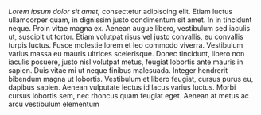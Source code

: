 *Lorem ipsum dolor sit amet,* consectetur adipiscing elit. Etiam luctus ullamcorper quam, in dignissim justo condimentum sit amet. 
In in tincidunt neque. Proin vitae magna ex. Aenean augue libero, vestibulum sed iaculis ut, suscipit ut tortor. Etiam volutpat 
risus vel justo convallis, eu convallis turpis luctus. Fusce molestie lorem et leo commodo viverra. Vestibulum varius massa eu
mauris ultrices scelerisque. Donec tincidunt, libero non iaculis posuere, justo nisl volutpat metus, feugiat lobortis ante mauris
in sapien. Duis vitae mi ut neque finibus malesuada. Integer hendrerit bibendum magna ut lobortis. Vestibulum et libero feugiat,
cursus purus eu, dapibus sapien. Aenean vulputate lectus id lacus varius luctus. Morbi cursus lobortis sem, nec rhoncus quam feugiat
eget. Aenean at metus ac arcu vestibulum elementum
